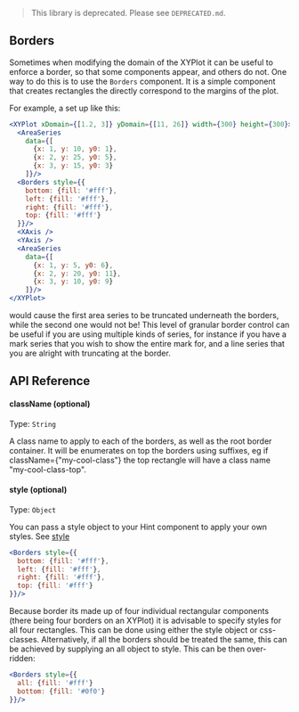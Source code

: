 > This library is deprecated. Please see `DEPRECATED.md`.

## Borders

Sometimes when modifying the domain of the XYPlot it can be useful to enforce a border, so that some components appear, and others do not. One way to do this is to use the `Borders` component. It is a simple component that creates rectangles the directly correspond to the margins of the plot.

<!-- INJECT:"GradientExampleWithLink" -->

For example, a set up like this:

```jsx
<XYPlot xDomain={[1.2, 3]} yDomain={[11, 26]} width={300} height={300}>
  <AreaSeries
    data={[
      {x: 1, y: 10, y0: 1},
      {x: 2, y: 25, y0: 5},
      {x: 3, y: 15, y0: 3}
    ]}/>
  <Borders style={{
    bottom: {fill: '#fff'},
    left: {fill: '#fff'},
    right: {fill: '#fff'},
    top: {fill: '#fff'}
  }}/>
  <XAxis />
  <YAxis />
  <AreaSeries
    data={[
      {x: 1, y: 5, y0: 6},
      {x: 2, y: 20, y0: 11},
      {x: 3, y: 10, y0: 9}
    ]}/>
</XYPlot>
```

would cause the first area series to be truncated underneath the borders, while the second one would not be! This level of granular border control can be useful if you are using multiple kinds of series, for instance if you have a mark series that you wish to show the entire mark for, and a line series that you are alright with truncating at the border.

## API Reference

#### className (optional)

Type: `String`

A class name to apply to each of the borders, as well as the root border container. It will be enumerates on top the borders using suffixes, eg if className={"my-cool-class"} the top rectangle will have a class name "my-cool-class-top".

#### style (optional)

Type: `Object`

You can pass a style object to your Hint component to apply your own styles. See [style](style.md)
```jsx
<Borders style={{
  bottom: {fill: '#fff'},
  left: {fill: '#fff'},
  right: {fill: '#fff'},
  top: {fill: '#fff'}
}}/>
```

Because border its made up of four individual rectangular components (there being four borders on an XYPlot) it is advisable to specify styles for all four rectangles. This can be done using either the style object or css-classes. Alternatively, if all the borders should be treated the same, this can be achieved by supplying an all object to style. This can be then over-ridden:

```jsx
<Borders style={{
  all: {fill: '#fff'}
  bottom: {fill: '#0f0'}
}}/>
```
